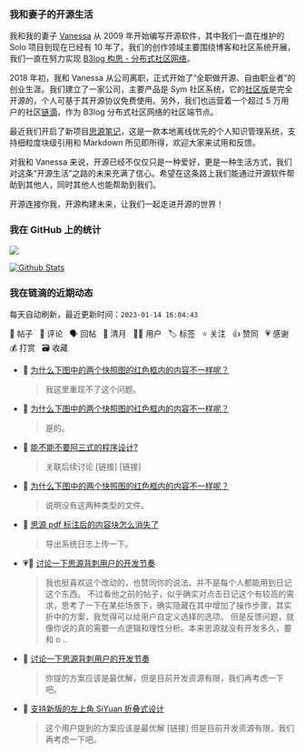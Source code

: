 ### 我和妻子的开源生活

我和我的妻子 [Vanessa](https://github.com/Vanessa219) 从 2009 年开始编写开源软件，其中我们一直在维护的 Solo 项目到现在已经有 10 年了。我们的创作领域主要围绕博客和社区系统开展，我们一直在努力实现 [B3log 构思 - 分布式社区网络](https://ld246.com/article/1546941897596)。

2018 年初，我和 Vanessa 从公司离职，正式开始了“全职做开源、自由职业者”的创业生涯。我们建立了一家公司，主要产品是 Sym 社区系统，它的[社区版](https://github.com/88250/symphony)是完全开源的，个人可基于其开源协议免费使用。另外，我们也运营着一个超过 5 万用户的社区[链滴](https://ld246.com)，作为 B3log 分布式社区网络的社区端节点。

最近我们开启了新项目[思源笔记](https://github.com/siyuan-note/siyuan)，这是一款本地离线优先的个人知识管理系统，支持细粒度块级引用和 Markdown 所见即所得，欢迎大家来试用和反馈。

对我和 Vanessa 来说，开源已经不仅仅只是一种爱好，更是一种生活方式，我们对这条“开源生活”之路的未来充满了信心。希望在这条路上我们能通过开源软件帮助到其他人，同时其他人也能帮助到我们。

开源连接你我，开源构建未来，让我们一起走进开源的世界！

### 我在 GitHub 上的统计

<a title="Hits" target="_blank" href="https://github.com/88250/88250"><img src="https://hits.b3log.org/88250/88250.svg"></a>

[![Github Stats](https://github-readme-stats.vercel.app/api?username=88250&theme=tokyonight&show_icons=true)](https://github.com/88250)

<!--events start -->

### 我在链滴的近期动态

每天自动刷新，最近更新时间：`2023-01-14 16:04:43`

📝 帖子 &nbsp; 💬 评论 &nbsp; 🗣 回帖 &nbsp; 🌙 清月 &nbsp; 👨‍💻 用户 &nbsp; 🏷️ 标签 &nbsp; ⭐️ 关注 &nbsp; 👍 赞同 &nbsp; 💗 感谢 &nbsp; 💰 打赏 &nbsp; 🗃 收藏

* 💬 [为什么下图中的两个快照图的红色框内的内容不一样呢？](https://ld246.com/article/1673647653988/comment/1673672173927#comments)

  > 我这里重现不了这个问题。
* 💬 [为什么下图中的两个快照图的红色框内的内容不一样呢？](https://ld246.com/article/1673647653988/comment/1673669830938#comments)

  > 是的。
* 💬 [能不能不要阿三式的程序设计?](https://ld246.com/article/1673531394630/comment/1673667724045#comments)

  > 关联后续讨论 [链接] [链接]
* 💬 [为什么下图中的两个快照图的红色框内的内容不一样呢？](https://ld246.com/article/1673647653988/comment/1673666180698#comments)

  > 说明没有这两种类型的文件。
* 💬 [思源 pdf 标注后的内容块怎么消失了](https://ld246.com/article/1673619985998/comment/1673661125261#comments)

  > 导出系统日志上传一下。
* 💗💬 [讨论一下思源背刺用户的开发节奏](https://ld246.com/article/1673616045037/comment/1673659232457#comments)

  > 我也挺喜欢这个改动的，也赞同你的说法。并不是每个人都能用到日记这个东西。 不过看他之前的帖子，似乎确实对点击日记这个有较高的需求，思考了一下在某些场景下，确实隐藏在其中增加了操作步骤，其实折中的方案，我觉得可以给用户自定义选择的选项。 但是反馈问题，就像你说的真的需要一点逻辑和理性分析。本来思源就没有开发多久，要和 o ..
* 💬 [讨论一下思源背刺用户的开发节奏](https://ld246.com/article/1673616045037/comment/1673661091546#comments)

  > 你提的方案应该是最优解，但是目前开发资源有限，我们再考虑一下吧。
* 💬 [支持新版的左上角 SiYuan 折叠式设计](https://ld246.com/article/1673659663270/comment/1673661000234#comments)

  > 这个用户提到的方案应该是最优解 [链接] 但是目前开发资源有限，我们再考虑一下吧。


<!--events end -->
